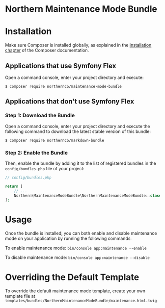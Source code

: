 # Northern Maintenance Mode Bundle

Installation
============

Make sure Composer is installed globally, as explained in the
[installation chapter](https://getcomposer.org/doc/00-intro.md)
of the Composer documentation.

Applications that use Symfony Flex
----------------------------------

Open a command console, enter your project directory and execute:

```console
$ composer require northernco/maintenance-mode-bundle
```

Applications that don't use Symfony Flex
----------------------------------------

### Step 1: Download the Bundle

Open a command console, enter your project directory and execute the
following command to download the latest stable version of this bundle:

```console
$ composer require northernco/markdown-bundle
```

### Step 2: Enable the Bundle

Then, enable the bundle by adding it to the list of registered bundles
in the `config/bundles.php` file of your project:

```php
// config/bundles.php

return [
    // ...
    Northern\MaintenanceModeBundle\NorthernMaintenanceModeBundle::class => ['all' => true],
];
```

Usage
=====

Once the bundle is installed, you can both enable and disable
maintenance mode on your application by running the following 
commands:

To enable maintenance mode:
`bin/console app:maintenance --enable`

To disable maintenance mode:
`bin/console app:maintenance --disable`

Overriding the Default Template
===============================
To override the default maintenance mode template, create your
own template file at `templates/bundles/NorthernMaintenanceModeBundle/maintenance.html.twig`
